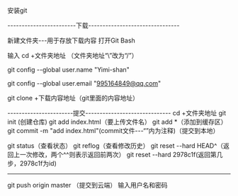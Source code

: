 安装git


------------------------下载--------------------------------

新建文件夹---用于存放下载内容
打开Git Bash



输入 cd +文件夹地址 （文件夹地址“\”改为“/”）

git config --global user.name "Yimi-shan"

git config --global user.email "995164849@qq.com"

git clone +下载内容地址（git里面的内容地址）

-----------------------提交------------------------------
cd +文件夹地址
git init (创建仓库)
git add index.html（要上传文件名）
git add *（添加到缓存区）
git commit -m "add index.html"(commit文件---“”内为注释)（提交到本地）

git status（查看状态）
git reflog（查看修改历史）
git reset --hard HEAD^（返回上一次修改，两个^^则表示返回前两次）
git reset --hard 2978c1f(返回第几步，2978c1f为id)

---------------
git push origin master （提交到云端）
输入用户名和密码
